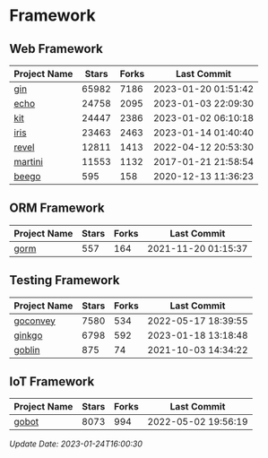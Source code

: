 # Framework

## Web Framework
| Project Name | Stars | Forks | Last Commit |
| ------------ | ----- | ----- | ----------- |
| [gin](https://github.com/gin-gonic/gin) | 65982 | 7186 | 2023-01-20 01:51:42 |
| [echo](https://github.com/labstack/echo) | 24758 | 2095 | 2023-01-03 22:09:30 |
| [kit](https://github.com/go-kit/kit) | 24447 | 2386 | 2023-01-02 06:10:18 |
| [iris](https://github.com/kataras/iris) | 23463 | 2463 | 2023-01-14 01:40:40 |
| [revel](https://github.com/revel/revel) | 12811 | 1413 | 2022-04-12 20:53:30 |
| [martini](https://github.com/go-martini/martini) | 11553 | 1132 | 2017-01-21 21:58:54 |
| [beego](https://github.com/astaxie/beego) | 595 | 158 | 2020-12-13 11:36:23 |

## ORM Framework
| Project Name | Stars | Forks | Last Commit |
| ------------ | ----- | ----- | ----------- |
| [gorm](https://github.com/jinzhu/gorm) | 557 | 164 | 2021-11-20 01:15:37 |

## Testing Framework
| Project Name | Stars | Forks | Last Commit |
| ------------ | ----- | ----- | ----------- |
| [goconvey](https://github.com/smartystreets/goconvey) | 7580 | 534 | 2022-05-17 18:39:55 |
| [ginkgo](https://github.com/onsi/ginkgo) | 6798 | 592 | 2023-01-18 13:18:48 |
| [goblin](https://github.com/franela/goblin) | 875 | 74 | 2021-10-03 14:34:22 |

## IoT Framework
| Project Name | Stars | Forks | Last Commit |
| ------------ | ----- | ----- | ----------- |
| [gobot](https://github.com/hybridgroup/gobot) | 8073 | 994 | 2022-05-02 19:56:19 |

*Update Date: 2023-01-24T16:00:30*